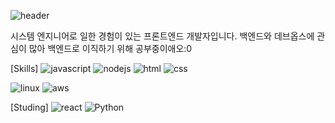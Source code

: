 ![header](https://capsule-render.vercel.app/api?type=waving&color=gradient&height=250&section=header&text=wellcome&fontSize=70&fontAlignY=41)

시스템 엔지니어로 일한 경험이 있는 프론트엔드 개발자입니다.
백엔드와 데브옵스에 관심이 많아 백엔드로 이직하기 위해 공부중이애오:0

[Skills]
![javascript](https://img.shields.io/badge/JavaScript-F7DF1E?style=for-the-badge&logo=JavaScript&logoColor=black) ![nodejs](https://img.shields.io/badge/Node.js-339933?style=for-the-badge&logo=Node.js&logoColor=white) ![html](https://img.shields.io/badge/HTML5-E34F26?style=for-the-badge&logo=HTML5&logoColor=white) ![css](https://img.shields.io/badge/CSS3-1572B6?style=for-the-badge&logo=CSS3&logoColor=white)

![linux](https://img.shields.io/badge/Linux-FCC624?style=for-the-badge&logo=Linux&logoColor=black) ![aws](https://img.shields.io/badge/Amazon%20AWS-232F3E?style=for-the-badge&logo=Amazon%20AWS&logoColor=white)

[Studing]
![react](https://img.shields.io/badge/React-61DAFB?style=for-the-badge&logo=React&logoColor=black)
![Python](https://img.shields.io/badge/Python-3776AB?style=for-the-badge&logo=Python&logoColor=white)
